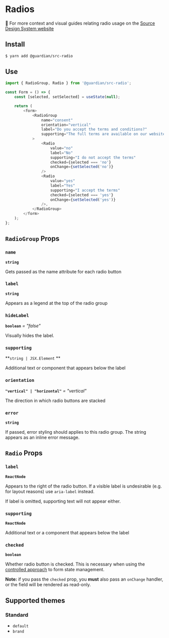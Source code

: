 # Radios

📣 For more context and visual guides relating radio usage on the [Source Design System website](https://www.theguardian.design/2a1e5182b/p/2891dd-radio-button/b/46940d)

## Install

```sh
$ yarn add @guardian/src-radio
```

## Use

```js
import { RadioGroup, Radio } from '@guardian/src-radio';

const Form = () => {
    const [selected, setSelected] = useState(null);

    return (
        <form>
            <RadioGroup
                name="consent"
                orientation="vertical"
                label="Do you accept the terms and conditions?"
                supporting="The full terms are available on our website"
            >
                <Radio
                    value="no"
                    label="No"
                    supporting="I do not accept the terms"
                    checked={selected === 'no'}
                    onChange={setSelected('no')}
                />
                <Radio
                    value="yes"
                    label="Yes"
                    supporting="I accept the terms"
                    checked={selected === 'yes'}
                    onChange={setSelected('yes')}
                />,
            </RadioGroup>
        </form>
    );
};
```

## `RadioGroup` Props

### `name`

**`string`**

Gets passed as the name attribute for each radio button

### `label`

**`string`**

Appears as a legend at the top of the radio group

### `hideLabel`

**`boolean`** _= "false"_

Visually hides the label.

### `supporting`

**`string | JSX.Element` **

Additional text or component that appears below the label

### `orientation`

**`"vertical" | "horizontal"`** _= "vertical"_

The direction in which radio buttons are stacked

### `error`

**`string`**

If passed, error styling should applies to this radio group. The string appears as an inline error message.

## `Radio` Props

### `label`

**`ReactNode`**

Appears to the right of the radio button. If a visible label is undesirable (e.g. for layout reasons) use `aria-label` instead.

If label is omitted, supporting text will not appear either.

### `supporting`

**`ReactNode`**

Additional text or a component that appears below the label

### `checked`

**`boolean`**

Whether radio button is checked. This is necessary when using the [controlled approach](https://reactjs.org/docs/forms.html#controlled-components) to form state management.

**Note:** if you pass the `checked` prop, you **must** also pass an `onChange` handler, or the field will be rendered as read-only.

## Supported themes

### Standard

-   `default`
-   `brand`
